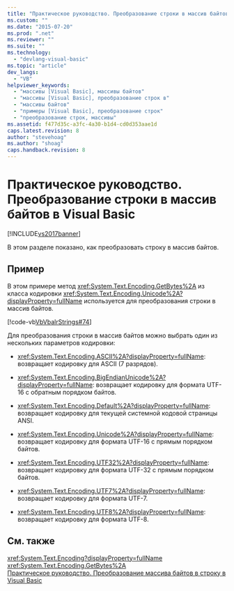 ```yaml
---
title: "Практическое руководство. Преобразование строки в массив байтов в Visual Basic | Microsoft Docs"
ms.custom: ""
ms.date: "2015-07-20"
ms.prod: ".net"
ms.reviewer: ""
ms.suite: ""
ms.technology: 
  - "devlang-visual-basic"
ms.topic: "article"
dev_langs: 
  - "VB"
helpviewer_keywords: 
  - "массивы [Visual Basic], массивы байтов"
  - "массивы [Visual Basic], преобразование строк в"
  - "массивы байтов"
  - "примеры [Visual Basic], преобразование строк"
  - "преобразование строк, массивы"
ms.assetid: f477d35c-a3fc-4a30-b1d4-cd0d353aae1d
caps.latest.revision: 8
author: "stevehoag"
ms.author: "shoag"
caps.handback.revision: 8
---
```

# Практическое руководство. Преобразование строки в массив байтов в Visual Basic
[!INCLUDE[vs2017banner](../../../../visual-basic/includes/vs2017banner.md)]

В этом разделе показано, как преобразовать строку в массив байтов.  
  
## Пример  
 В этом примере метод <xref:System.Text.Encoding.GetBytes%2A> из класса кодировки <xref:System.Text.Encoding.Unicode%2A?displayProperty=fullName> используется для преобразования строки в массив байтов.  
  
 [!code-vb[VbVbalrStrings#74](../../../../visual-basic/language-reference/functions/codesnippet/visualbasic/how-to-convert-strings-i_1.vb)]  
  
 Для преобразования строки в массив байтов можно выбрать один из нескольких параметров кодировки:  
  
-   <xref:System.Text.Encoding.ASCII%2A?displayProperty=fullName>: возвращает кодировку для ASCII \(7 разрядов\).  
  
-   <xref:System.Text.Encoding.BigEndianUnicode%2A?displayProperty=fullName>: возвращает кодировку для формата UTF\-16 с обратным порядком байтов.  
  
-   <xref:System.Text.Encoding.Default%2A?displayProperty=fullName>: возвращает кодировку для текущей системной кодовой страницы ANSI.  
  
-   <xref:System.Text.Encoding.Unicode%2A?displayProperty=fullName>: возвращает кодировку для формата UTF\-16 с прямым порядком байтов.  
  
-   <xref:System.Text.Encoding.UTF32%2A?displayProperty=fullName>: возвращает кодировку для формата UTF\-32 с прямым порядком байтов.  
  
-   <xref:System.Text.Encoding.UTF7%2A?displayProperty=fullName>: возвращает кодировку для формата UTF\-7.  
  
-   <xref:System.Text.Encoding.UTF8%2A?displayProperty=fullName>: возвращает кодировку для формата UTF\-8.  
  
## См. также  
 <xref:System.Text.Encoding?displayProperty=fullName>   
 <xref:System.Text.Encoding.GetBytes%2A>   
 [Практическое руководство. Преобразование массива байтов в строку в Visual Basic](../../../../visual-basic/programming-guide/language-features/strings/how-to-convert-an-array-of-bytes-into-a-string.md)